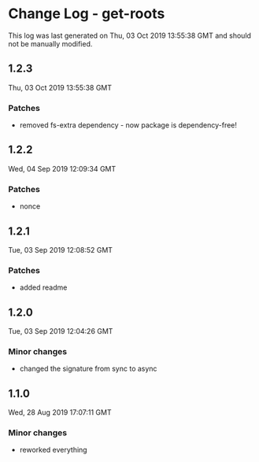 # Change Log - get-roots

This log was last generated on Thu, 03 Oct 2019 13:55:38 GMT and should not be manually modified.

## 1.2.3
Thu, 03 Oct 2019 13:55:38 GMT

### Patches

- removed fs-extra dependency - now package is dependency-free!

## 1.2.2
Wed, 04 Sep 2019 12:09:34 GMT

### Patches

- nonce

## 1.2.1
Tue, 03 Sep 2019 12:08:52 GMT

### Patches

- added readme

## 1.2.0
Tue, 03 Sep 2019 12:04:26 GMT

### Minor changes

- changed the signature from sync to async

## 1.1.0
Wed, 28 Aug 2019 17:07:11 GMT

### Minor changes

- reworked everything

